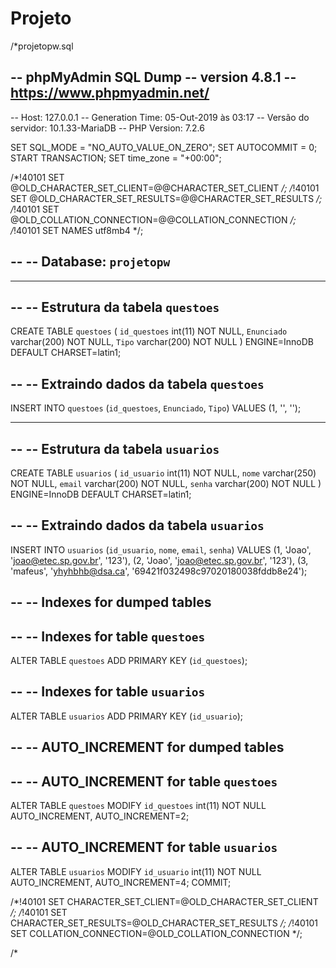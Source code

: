 # Projeto


/*projetopw.sql

-- phpMyAdmin SQL Dump
-- version 4.8.1
-- https://www.phpmyadmin.net/
--
-- Host: 127.0.0.1
-- Generation Time: 05-Out-2019 às 03:17
-- Versão do servidor: 10.1.33-MariaDB
-- PHP Version: 7.2.6

SET SQL_MODE = "NO_AUTO_VALUE_ON_ZERO";
SET AUTOCOMMIT = 0;
START TRANSACTION;
SET time_zone = "+00:00";


/*!40101 SET @OLD_CHARACTER_SET_CLIENT=@@CHARACTER_SET_CLIENT */;
/*!40101 SET @OLD_CHARACTER_SET_RESULTS=@@CHARACTER_SET_RESULTS */;
/*!40101 SET @OLD_COLLATION_CONNECTION=@@COLLATION_CONNECTION */;
/*!40101 SET NAMES utf8mb4 */;

--
-- Database: `projetopw`
--

-- --------------------------------------------------------

--
-- Estrutura da tabela `questoes`
--

CREATE TABLE `questoes` (
  `id_questoes` int(11) NOT NULL,
  `Enunciado` varchar(200) NOT NULL,
  `Tipo` varchar(200) NOT NULL
) ENGINE=InnoDB DEFAULT CHARSET=latin1;

--
-- Extraindo dados da tabela `questoes`
--

INSERT INTO `questoes` (`id_questoes`, `Enunciado`, `Tipo`) VALUES
(1, '', '');

-- --------------------------------------------------------

--
-- Estrutura da tabela `usuarios`
--

CREATE TABLE `usuarios` (
  `id_usuario` int(11) NOT NULL,
  `nome` varchar(250) NOT NULL,
  `email` varchar(200) NOT NULL,
  `senha` varchar(200) NOT NULL
) ENGINE=InnoDB DEFAULT CHARSET=latin1;

--
-- Extraindo dados da tabela `usuarios`
--

INSERT INTO `usuarios` (`id_usuario`, `nome`, `email`, `senha`) VALUES
(1, 'Joao', 'joao@etec.sp.gov.br', '123'),
(2, 'Joao', 'joao@etec.sp.gov.br', '123'),
(3, 'mafeus', 'yhyhbhb@dsa.ca', '69421f032498c97020180038fddb8e24');

--
-- Indexes for dumped tables
--

--
-- Indexes for table `questoes`
--
ALTER TABLE `questoes`
  ADD PRIMARY KEY (`id_questoes`);

--
-- Indexes for table `usuarios`
--
ALTER TABLE `usuarios`
  ADD PRIMARY KEY (`id_usuario`);

--
-- AUTO_INCREMENT for dumped tables
--

--
-- AUTO_INCREMENT for table `questoes`
--
ALTER TABLE `questoes`
  MODIFY `id_questoes` int(11) NOT NULL AUTO_INCREMENT, AUTO_INCREMENT=2;

--
-- AUTO_INCREMENT for table `usuarios`
--
ALTER TABLE `usuarios`
  MODIFY `id_usuario` int(11) NOT NULL AUTO_INCREMENT, AUTO_INCREMENT=4;
COMMIT;

/*!40101 SET CHARACTER_SET_CLIENT=@OLD_CHARACTER_SET_CLIENT */;
/*!40101 SET CHARACTER_SET_RESULTS=@OLD_CHARACTER_SET_RESULTS */;
/*!40101 SET COLLATION_CONNECTION=@OLD_COLLATION_CONNECTION */;


/*
